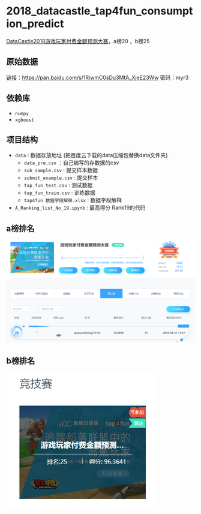 # 2018_datacastle_tap4fun_consumption_predict
[DataCastle2018游戏玩家付费金额预测大赛](http://www.dcjingsai.com/common/cmpt/%E6%B8%B8%E6%88%8F%E7%8E%A9%E5%AE%B6%E4%BB%98%E8%B4%B9%E9%87%91%E9%A2%9D%E9%A2%84%E6%B5%8B%E5%A4%A7%E8%B5%9B_%E7%AB%9E%E8%B5%9B%E4%BF%A1%E6%81%AF.html)，a榜20 ，b榜25
## 原始数据  
链接：https://pan.baidu.com/s/1RiwmC0sDu3MtA_XjeE23Ww 密码：myr3

## 依赖库  

* `numpy`  
* `xgboost`  

## 项目结构
* `data` : 数据存放地址 (把百度云下载的data压缩包替换data文件夹)
  * `data_pre.csv` ：自己编写的存数据的csv
  * `sub_sample.csv` : 提交样本数据
  * `submit_example.csv` : 提交样本
  * `tap_fun_test.csv` : 测试数据
  * `tap_fun_train.csv` : 训练数据
  * `tap4fun 数据字段解释.xlsx` : 数据字段解释
* `A_Ranking_list_No_19.ipynb` : 最高得分 Rank19的代码
## a榜排名  
![image](https://github.com/wanlida/2018_datacastle_tap4fun_consumption_predict/raw/master/pictures/competition.png)
## b榜排名
![image](https://github.com/wanlida/2018_datacastle_tap4fun_consumption_predict/raw/master/pictures/result.png)
